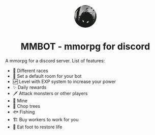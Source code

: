 <div align="center">
    <img src="./logo.jpg" height="70" style="border-radius: 50%;">
</div>
<h1 align="center">MMBOT - mmorpg for discord</h1>

A mmorpg for a discord server. List of features:

- :briefcase: Different races
- :robot: Set a default room for your bot
- :up: Level with EXP system to increase your power
- :sparkles: Daily rewards
- :dagger: Attack monsters or other players
- :hocho: Mine
- :evergreen_tree: Chop trees
- :fish: Fishing
- :building_construction: Buy workers to work for you
- :pear: Eat foot to restore life
